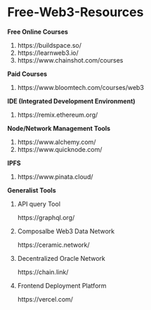 # Free-Web3-Resources

<b>Free Online Courses</b>
<ol>
<li>https://buildspace.so/</li>
<li>https://learnweb3.io/</li>
<li>https://www.chainshot.com/courses</li>
</ol>

<b>Paid Courses</b>
<ol>
<li>https://www.bloomtech.com/courses/web3</li>
</ol>

<b>IDE (Integrated Development Environment) </b>
<ol>
<li>https://remix.ethereum.org/ </li>
</ol>


<b>Node/Network Management Tools </b>
<ol>
<li>https://www.alchemy.com/</li>
<li>https://www.quicknode.com/</li>
</ol>

<b> IPFS </b>
<ol>
<li>https://www.pinata.cloud/ </li>
</ol>


<b>Generalist Tools</b>
<ol>
<li> <p>API query Tool</p> https://graphql.org/</li>
<li> <p>Composalbe Web3 Data Network</p>https://ceramic.network/</li>
<li> <p>Decentralized Oracle Network</p>https://chain.link/</li>
<li> <p>Frontend Deployment Platform</p>https://vercel.com/</li>
</ol>
